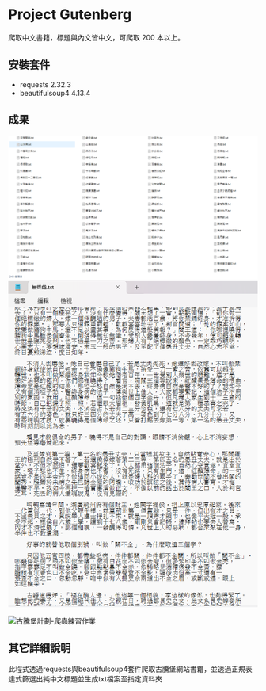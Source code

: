 # Project Gutenberg
爬取中文書籍，標題與內文皆中文，可爬取 200 本以上。

## 安裝套件
- requests 2.32.3
- beautifulsoup4 4.13.4

## 成果
![爬取結果](./images/image001.png)
![內文展示](./images/image002.png)

![古騰堡計劃-爬蟲練習作業](https://www.youtube.com/watch?v=7V6MTdDjtPY)


## 其它詳細說明
此程式透過requests與beautifulsoup4套件爬取古騰堡網站書籍，並透過正規表達式篩選出純中文標題並生成txt檔案至指定資料夾
